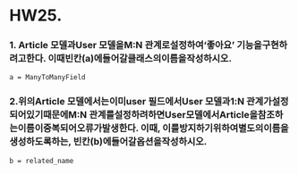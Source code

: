 # HW25.

### 1. Article 모델과User 모델을M:N 관계로설정하여‘좋아요’ 기능을구현하려고한다. 이때빈칸(a)에들어갈클래스의이름을작성하시오.

```
a = ManyToManyField

```



### 2.위의Article 모델에서는이미user 필드에서User 모델과1:N 관계가설정되어있기때문에M:N 관계를설정하려하면User모델에서Article을참조하는이름이중복되어오류가발생한다. 이때, 이를방지하기위하여별도의이름을생성하도록하는, 빈칸(b)에들어갈옵션을작성하시오.

```
b = related_name
```



